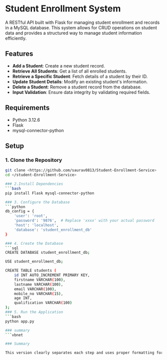 # Student Enrollment System

A RESTful API built with Flask for managing student enrollment and records in a MySQL database. This system allows for CRUD operations on student data and provides a structured way to manage student information efficiently.

## Features

- **Add a Student**: Create a new student record.
- **Retrieve All Students**: Get a list of all enrolled students.
- **Retrieve a Specific Student**: Fetch details of a student by their ID.
- **Update Student Details**: Modify an existing student's information.
- **Delete a Student**: Remove a student record from the database.
- **Input Validation**: Ensure data integrity by validating required fields.

## Requirements

- Python 3.12.6
- Flask
- mysql-connector-python

## Setup

### 1. Clone the Repository

```bash
git clone <https://github.com/saurav0813/Student-Enrollment-Service>
cd </student-Enrollment-Service>

### 2.Install Dependencies
```bash
pip install Flask mysql-connector-python

### 3. Configure the Database
```python
db_config = {
    'user': 'root',
    'password': '9876',  # Replace 'xxxx' with your actual password
    'host': 'localhost',
    'database': 'student_enrollment_db'
}

### 4. Create the Database
```sql
CREATE DATABASE student_enrollment_db;

USE student_enrollment_db;

CREATE TABLE students (
    id INT AUTO_INCREMENT PRIMARY KEY,
    firstname VARCHAR(100),
    lastname VARCHAR(100),
    email VARCHAR(100),
    mobile_no VARCHAR(15),
    age INT,
    qualification VARCHAR(100)
);
### 5. Run the Application
```bash
python app.py

### summary
```vbnet

### Summary

This version clearly separates each step and uses proper formatting for code blocks. It specifies where to replace the password and emphasizes running commands in the correct environments. This should make it easy for users to follow your setup instructions. Let me know if you need any more changes!







